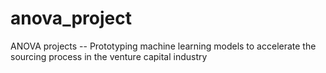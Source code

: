 # anova_project
ANOVA projects -- Prototyping machine learning models to accelerate the sourcing process in the venture capital industry
